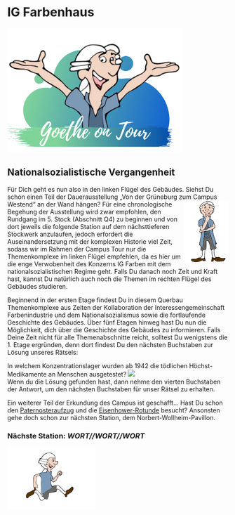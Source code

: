# IG Farbenhaus

<p class="aligncenter">
    <img src="Logo.png" alt="centered image" width="400" />
</p>

## Nationalsozialistische Vergangenheit

Für Dich geht es nun also in den linken Flügel des Gebäudes. 
Siehst Du schon einen Teil der Dauerausstellung „Von der Grüneburg zum Campus Westend“ an der Wand hängen? <img align="right" src="Pose1_1.svg" width="100"> 
Für eine chronologische Begehung der Ausstellung wird zwar empfohlen, den Rundgang im 5. Stock (Abschnitt Q4) 
zu beginnen und von dort jeweils die folgende Station auf dem nächsttieferen Stockwerk anzulaufen, jedoch 
erfordert die Auseinandersetzung mit der komplexen Historie viel Zeit, sodass wir im Rahmen der Campus Tour 
nur die Themenkomplexe im linken Flügel empfehlen, da es hier um die enge Verwobenheit des Konzerns IG Farben 
mit dem nationalsozialistischen Regime geht. Falls Du danach noch Zeit und Kraft hast, kannst Du natürlich auch
noch die Themen im rechten Flügel des Gebäudes studieren. 

Beginnend in der ersten Etage findest Du in diesem Querbau Themenkomplexe aus Zeiten der Kollaboration der 
Interessengemeinschaft Farbenindustrie und dem Nationalsozialismus sowie die fortlaufende Geschichte des Gebäudes. 
Über fünf Etagen hinweg hast Du nun die Möglichkeit, dich über die Geschichte des Gebäudes zu informieren. 
Falls Deine Zeit nicht für alle Themenabschnitte reicht, solltest Du wenigstens die 1. Etage ergründen, 
denn dort findest Du den nächsten Buchstaben zur Lösung unseres Rätsels: 

In welchem Konzentrationslager wurden ab 1942 die tödlichen Höchst-Medikamente an Menschen ausgetestet?
<img src="Bild IG Farben.png" width="200"> <br/>
Wenn du die Lösung gefunden hast, dann nehme den vierten Buchstaben der Antwort, um den nächsten Buchstaben für unser Rätsel zu erhalten.

Ein weiterer Teil der Erkundung des Campus ist geschafft… Hast Du schon den [Paternosteraufzug](IG_Farbenhaus_Paternoster.md) und die [Eisenhower-Rotunde](IG_Farbenhaus_Eisenhower_Rotunde_Cafe.md)
besucht? Ansonsten gehe doch schon zur nächsten Station, dem Norbert-Wollheim-Pavillon.

### Nächste Station: _WORT//WORT//WORT_   
<img src="Pose2.svg" width="200">

